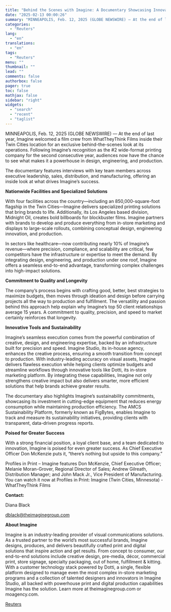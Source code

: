 ```yaml
---
title: "Behind the Scenes with Imagine: A Documentary Showcasing Innovation and Revolutionizing Visual Communications"
date: "2025-02-13 00:00:26"
summary: "MINNEAPOLIS, Feb. 12, 2025 (GLOBE NEWSWIRE) — At the end of last year, Imagine welcomed a film crew from WhatTheyThink Films inside their Twin Cities location for an exclusive behind-the-scenes look at its operations. Following Imagine’s recognition as the #2 wide-format printing company for the second consecutive year, audiences now..."
categories:
  - "Reuters"
lang:
  - "en"
translations:
  - "en"
tags:
  - "Reuters"
menu: ""
thumbnail: ""
lead: ""
comments: false
authorbox: false
pager: true
toc: false
mathjax: false
sidebar: "right"
widgets:
  - "search"
  - "recent"
  - "taglist"
---
```


MINNEAPOLIS, Feb. 12, 2025 (GLOBE NEWSWIRE) — At the end of last year, Imagine welcomed a film crew from WhatTheyThink Films inside their Twin Cities location for an exclusive behind-the-scenes look at its operations. Following Imagine’s recognition as the #2 wide-format printing company for the second consecutive year, audiences now have the chance to see what makes it a powerhouse in design, engineering, and production.

The documentary features interviews with key team members across executive leadership, sales, distribution, and manufacturing, offering an inside look at what drives Imagine’s success.

**Nationwide Facilities and Specialized Solutions**

With four facilities across the country—including an 850,000-square-foot flagship in the Twin Cities—Imagine delivers specialized printing solutions that bring brands to life. Additionally, its Los Angeles based division, Midnight Oil, creates bold billboards for blockbuster films. Imagine partners with brands to develop and produce everything from in-store marketing and displays to large-scale rollouts, combining conceptual design, engineering innovation, and production.

In sectors like healthcare—now contributing nearly 10% of Imagine’s revenue—where precision, compliance, and scalability are critical, few competitors have the infrastructure or expertise to meet the demand. By integrating design, engineering, and production under one roof, Imagine offers a seamless end-to-end advantage, transforming complex challenges into high-impact solutions.

**Commitment to Quality and Longevity**

The company’s process begins with crafting good, better, best strategies to maximize budgets, then moves through ideation and design before carrying projects all the way to production and fulfillment. The versatility and passion behind this approach help explain why Imagine’s top 50 client relationships average 15 years. A commitment to quality, precision, and speed to market certainly reinforces that longevity.

**Innovative Tools and Sustainability**

Imagine’s seamless execution comes from the powerful combination of creative, design, and engineering expertise, backed by an infrastructure built for precision and speed. Imagine Studio, its in-house agency, enhances the creative process, ensuring a smooth transition from concept to production. With industry-leading accuracy on visual assets, Imagine delivers flawless execution while helping clients optimize budgets and streamline workflows through innovative tools like Dotti, its in-store marketing platform. By integrating these capabilities, Imagine not only strengthens creative impact but also delivers smarter, more efficient solutions that help brands achieve greater results.

The documentary also highlights Imagine’s sustainability commitments, showcasing its investment in cutting-edge equipment that reduces energy consumption while maintaining production efficiency. The AMCS Sustainability Platform, formerly known as FigBytes, enables Imagine to track and measure its sustainability initiatives, providing clients with transparent, data-driven progress reports.

**Poised for Greater Success**

With a strong financial position, a loyal client base, and a team dedicated to innovation, Imagine is poised for even greater success. As Chief Executive Officer Don McKenzie puts it, “there’s nothing but upside to this company.”

Profiles in Print – Imagine features Don McKenzie, Chief Executive Officer; Melanie Moran-Grover, Regional Director of Sales; Andrew Gilreath, Distribution Manager; and John Mack Jr., Vice President of Manufacturing. You can watch it now at Profiles in Print: Imagine (Twin Cities, Minnesota) - WhatTheyThink Films

**Contact:**

Diana Black

dblack@theimaginegroup.com

**About Imagine**

Imagine is an industry-leading provider of visual communications solutions. As a trusted partner to the world’s most successful brands, Imagine designs, produces, and delivers beautifully crafted print and digital solutions that inspire action and get results. From concept to consumer, our end-to-end solutions include creative design, pre-media, décor, commercial print, store signage, specialty packaging, out of home, fulfillment & kitting. With a customer technology stack powered by Dotti, a single, flexible platform designed to manage even the most complex in-store marketing programs and a collection of talented designers and innovators in Imagine Studio, all backed with powerhouse print and digital production capabilities Imagine has the solution. Learn more at theimaginegroup.com or moagency.com.

[Reuters](https://www.tradingview.com/news/reuters.com,2025-02-12:newsml_GNX9b6vgB:0-behind-the-scenes-with-imagine-a-documentary-showcasing-innovation-and-revolutionizing-visual-communications/)
